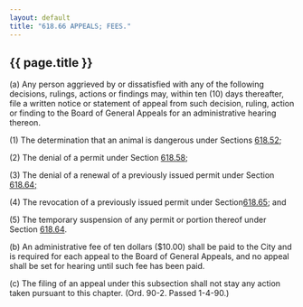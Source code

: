 ```yaml
---
layout: default 
title: "618.66 APPEALS; FEES."
---
```


{{ page.title }}
----------------

​(a) Any person aggrieved by or dissatisfied with any of the following
decisions, rulings, actions or findings may, within ten (10) days
thereafter, file a written notice or statement of appeal from such
decision, ruling, action or finding to the Board of General Appeals for
an administrative hearing thereon.

​(1) The determination that an animal is dangerous under Sections
[618.52](2cae7fea.html);

​(2) The denial of a permit under Section [618.58](2cd5a4fe.html);

​(3) The denial of a renewal of a previously issued permit under Section
[618.64;](2cf60d24.html)

​(4) The revocation of a previously issued permit under
Section[618.65](2cf95b91.html); and

​(5) The temporary suspension of any permit or portion thereof under
Section [618.64](2cf60d24.html).

​(b) An administrative fee of ten dollars (\$10.00) shall be paid to the
City and is required for each appeal to the Board of General Appeals,
and no appeal shall be set for hearing until such fee has been paid.

​(c) The filing of an appeal under this subsection shall not stay any
action taken pursuant to this chapter. (Ord. 90-2. Passed 1-4-90.)
